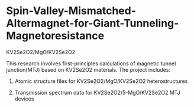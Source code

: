 # Spin-Valley-Mismatched-Altermagnet-for-Giant-Tunneling-Magnetoresistance
KV2Se2O2/MgO/KV2Se2O2

This research involves first-principles calculations of magnetic tunnel junction(MTJ) based on KV2Se2O2 materials. The project includes:

1. Atomic structure files for KV2Se2O2/MgO/KV2Se2O2 heterostructures
   
2. Transmission spectrum data for KV2Se2O2/5-MgO/KV2Se2O2 MTJ devices
